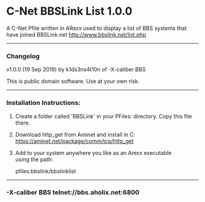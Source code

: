# C-Net BBSLink List 1.0.0

A C-Net Pfile written in ARexx used to display a list of BBS systems that have joined BBSLink.net
http://www.bbslink.net/list.php


**************************************************************************

### Changelog
                                                                   
v1.0.0 (19 Sep 2019) by k1ds3ns4t10n of -X-caliber BBS                                
                                                                    
This is public domain software. Use at your own risk.                                              
**************************************************************************

### Installation Instructions:

1.  Create a folder called 'BBSLink' in your PFiles: directory.
    Copy this file there.
    
2.  Download http_get from Aminet and install in C:
    https://aminet.net/package/comm/tcp/http_get
    
3.  Add to your system anywhere you like as an Arexx executable   
    using the path:
    
    pfiles:bbslink/bbslinklist

**************************************************************************
### -X-caliber BBS telnet://bbs.aholix.net:6800

